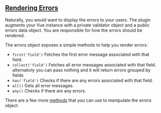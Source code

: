 ## [Rendering Errors](#render-errors)

Naturally, you would want to display the errors to your users. The plugin augments your Vue instance with a private validator object and a public errors data object. You are responsible for how the errors should be rendered.  

The errors object exposes a simple methods to help you render errors:

*   `first('field')` Fetches the first error message associated with that field.
*   `collect('field')` Fetches all error messages associated with that field. alternativly you can pass nothing and it will return errors grouped by fields
*   `has('field')` Checks if there are any errors associated with that field.
*   `all()` Gets all error messages.
*   `any()` Checks if there are any errors.

There are a few more [methods](api.html#error-bag) that you can use to manipulate the errors object.

